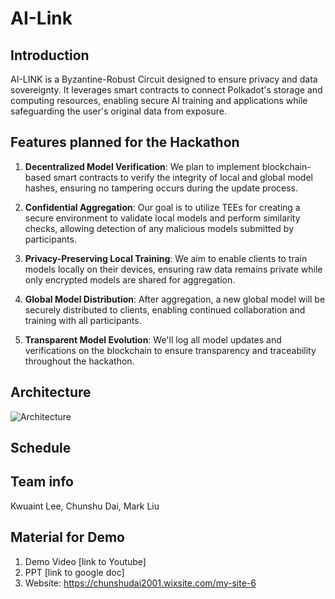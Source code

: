 # AI-Link

## Introduction
AI-LINK is a Byzantine-Robust Circuit designed to ensure privacy and data sovereignty. It leverages smart contracts to connect Polkadot's storage and computing resources, enabling secure AI training and applications while safeguarding the user's original data from exposure.

## Features planned for the Hackathon

1. **Decentralized Model Verification**: We plan to implement blockchain-based smart contracts to verify the integrity of local and global model hashes, ensuring no tampering occurs during the update process.

2. **Confidential Aggregation**: Our goal is to utilize TEEs for creating a secure environment to validate local models and perform similarity checks, allowing detection of any malicious models submitted by participants.

3. **Privacy-Preserving Local Training**: We aim to enable clients to train models locally on their devices, ensuring raw data remains private while only encrypted models are shared for aggregation.

4. **Global Model Distribution**: After aggregation, a new global model will be securely distributed to clients, enabling continued collaboration and training with all participants.

5. **Transparent Model Evolution**: We'll log all model updates and verifications on the blockchain to ensure transparency and traceability throughout the hackathon.

## Architecture
![Architecture](AI-LINK_Architecture_Hackathon.png)

## Schedule

## Team info
Kwuaint Lee, Chunshu Dai, Mark Liu

## Material for Demo
1. Demo Video [link to Youtube]
2. PPT [link to google doc]
3. Website: https://chunshudai2001.wixsite.com/my-site-6
